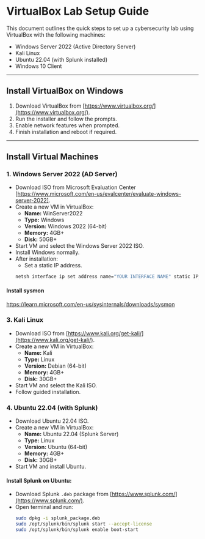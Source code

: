 # VirtualBox Lab Setup Guide

This document outlines the quick steps to set up a cybersecurity lab using VirtualBox with the following machines:
- Windows Server 2022 (Active Directory Server)
- Kali Linux
- Ubuntu 22.04 (with Splunk installed)
- Windows 10 Client

---

## Install VirtualBox on Windows

1. Download VirtualBox from [https://www.virtualbox.org/](https://www.virtualbox.org/).
2. Run the installer and follow the prompts.
3. Enable network features when prompted.
4. Finish installation and reboot if required.

---

## Install Virtual Machines

### 1. Windows Server 2022 (AD Server)

- Download ISO from Microsoft Evaluation Center [https://www.microsoft.com/en-us/evalcenter/evaluate-windows-server-2022].
- Create a new VM in VirtualBox:
  - **Name:** WinServer2022
  - **Type:** Windows
  - **Version:** Windows 2022 (64-bit)
  - **Memory:** 4GB+
  - **Disk:** 50GB+
- Start VM and select the Windows Server 2022 ISO.
- Install Windows normally.
- After installation:
  - Set a static IP address.
  ```sh
  netsh interface ip set address name="YOUR INTERFACE NAME" static IP_ADDRESS SUBNET_MASK GATEWAY
#### Install sysmon
https://learn.microsoft.com/en-us/sysinternals/downloads/sysmon
### 3. Kali Linux

- Download ISO from [https://www.kali.org/get-kali/](https://www.kali.org/get-kali/).
- Create a new VM in VirtualBox:
  - **Name:** Kali
  - **Type:** Linux
  - **Version:** Debian (64-bit)
  - **Memory:** 4GB+
  - **Disk:** 30GB+
- Start VM and select the Kali ISO.
- Follow guided installation.

### 4. Ubuntu 22.04 (with Splunk)

- Download Ubuntu 22.04 ISO.
- Create a new VM in VirtualBox:
  - **Name:** Ubuntu 22.04 (Splunk Server)
  - **Type:** Linux
  - **Version:** Ubuntu (64-bit)
  - **Memory:** 4GB+
  - **Disk:** 30GB+
- Start VM and install Ubuntu.

#### Install Splunk on Ubuntu:
- Download Splunk `.deb` package from [https://www.splunk.com/](https://www.splunk.com/).
- Open terminal and run:
  ```bash
  sudo dpkg -i splunk_package.deb
  sudo /opt/splunk/bin/splunk start --accept-license
  sudo /opt/splunk/bin/splunk enable boot-start
